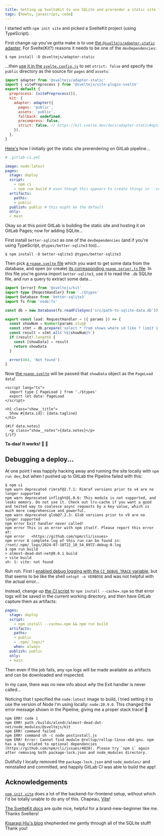 ```yaml
---
title: Setting up SvelteKit to use SQLite and prerender a static site to be hosted on GitLab Pages
tags: [howto, javascript, code]
---
```


I started with `npm init vite` and picked a SvelteKit project (using TypeScript).

First change-up you've gotta make is to use [the `@sveltejs/adapter-static` adapter](https://kit.svelte.dev/docs/adapter-static). For Svelte(Kit?) reasons it needs to be one of the `devDependencies`:

```shell
$ npm install -D @sveltejs/adapter-static
```

…then [use it in the `svelte.config.js`](https://gitlab.com/alxndr/almost-dead-dot-net/-/blob/932ef981b7e689ea5e70057390b0e1ed6e42e1af/svelte.config.js) to set `strict: false` and specify the `public` directory as the source for `pages` and `assets`:

```js
import adapter from '@sveltejs/adapter-static'
import { vitePreprocess } from '@sveltejs/vite-plugin-svelte'
export default {
  preprocess: [vitePreprocess()],
  kit: {
    adapter: adapter({
      pages: 'public',
      assets: 'public',
      fallback: undefined,
      precompress: false,
      strict: false, // https://kit.svelte.dev/docs/adapter-static#options-strict
    }),
  },
}
```

[Here's](https://gitlab.com/alxndr/almost-dead-dot-net/-/blob/932ef981b7e689ea5e70057390b0e1ed6e42e1af/.gitlab-ci.yml) how I initially got the static site prerendering on GitLab pipeline...

```yml
# .gitlab-ci.yml

image: node:latest
pages:
  stage: deploy
  script:
    - npm ci
    - npm run build # even though this appears to create things in `.svelte-kit/output/{client,server}/*`, @sveltejs/adapter-static puts things into the `public/` dir...
  artifacts:
    paths:
    - public
  publish: public # this might be the default
  only:
  - main
```

Okay so at this point GitLab is building the static site and hosting it on GitLab Pages; now for adding SQLite...

First install `better-sqlite3` as one of the `devDependencies` (and if you're using TypeScript, `@types/better-sqlite3` too)...

```shell
$ npm install -D better-sqlite3 @types/better-sqlite3
```

Then pick [a `+page.svelte` file](https://gitlab.com/alxndr/almost-dead-dot-net/-/blob/9f8ab5b21fe9329b63892a7e4d0458c3e2a33c8c/src/routes/show/%5Bslug%5D/+page.svelte) which you want to get some data from the database, and open (or create) [its corresponding `+page.server.ts` file](https://gitlab.com/alxndr/almost-dead-dot-net/-/blob/9f8ab5b21fe9329b63892a7e4d0458c3e2a33c8c/src/routes/show/%5Bslug%5D/+page.server.ts).
In this file you're gonna import `better-sqlite3`, use it to read the `.db` SQLite file, and run a query to extract some data...

```ts
import {error} from '@sveltejs/kit'
import type {ReqestHandler} from './$types'
import Database from 'better-sqlite3'
import fs from 'node:fs'

const db = new Database(fs.readFileSync('src/path-to-sqlite-data.db'))

export const load: RequestHandler = ({ params }) => {
  const showNum = Number(params.slug)
  const stmt = db.prepare('select * from shows where id like ? limit 1')
  const result = stmt.all(`%${showNum}%`)
  if (result?.length) {
    const [showData] = result
    return showData
  }

  error(404, 'Not found')
}
```

Now [the `+page.svelte`](https://gitlab.com/alxndr/almost-dead-dot-net/-/blob/9f8ab5b21fe9329b63892a7e4d0458c3e2a33c8c/src/routes/show/%5Bslug%5D/+page.svelte) will be passed that `showData` object as the `PageLoad` `data`!

```svelte
<script lang="ts">
  import type { PageLoad } from './$types'
  export let data: PageLoad
</script>

<h1 class="show__title">
  Show #{data.id}: {data.tagline}
</h1>

{#if data.notes}
  <p class="show__notes">{data.notes}</p>
{/if}
```

**Ta-daa! It works! 🙌 🥂**


## Debugging a deploy...

At one point I was happily hacking away and running the site locally with `npm run dev`, but when I pushed up to GitLab the Pipeline failed with this:

```text
$ npm ci
npm warn deprecated rimraf@2.7.1: Rimraf versions prior to v4 are no longer supported
npm warn deprecated inflight@1.0.6: This module is not supported, and leaks memory. Do not use it. Check out lru-cache if you want a good and tested way to coalesce async requests by a key value, which is much more comprehensive and powerful.
npm warn deprecated glob@7.2.3: Glob versions prior to v9 are no longer supported
npm error Exit handler never called!
npm error This is an error with npm itself. Please report this error at:
npm error   <https://github.com/npm/cli/issues>
npm error A complete log of this run can be found in: /root/.npm/_logs/2024-07-18T22_10_54_897Z-debug-0.log
$ npm run build
> almost-dead-dot-net@0.0.1 build
> vite build
sh: 1: vite: not found
```

Ruh roh. First I [enabled debug logging with the `CI_DEBUG_TRACE` variable](https://docs.gitlab.com/ee/ci/variables/#enable-debug-logging), but that seems to be like the shell `setopt -o VERBOSE` and was not helpful with the actual error...

Instead, change up [the CI script](https://gitlab.com/alxndr/almost-dead-dot-net/-/commit/177565417a893d86f47158adb0051a8c3a774e0a#587d266bb27a4dc3022bbed44dfa19849df3044c) to `npm install --cache=.npm` so that error logs will be saved in the current working directory, and then have GitLab capture them as artifacts:

```yml
pages:
  stage: deploy
  script:
    - npm install --cache=.npm && npm run build
  artifacts:
    paths:
    - public
    - .npm/_logs/*
    when: always
  publish: public
  only:
  - main
```

Then even if the job fails, any `npm` logs will be made available as artifacts and can be downloaded and inspected.

In my case, there was no new info about _why_ the Exit handler is never called...

Noticing that I specified the `node:latest` image to build, I tried setting it to use the version of Node I'm using locally: `node:20.9.0`. This changed the error message shown in the Pipeline, giving me a proper stack trace! 🎉

```text
npm ERR! code 1
npm ERR! path /builds/alxndr/almost-dead-dot-net/node_modules/@sveltejs/kit
npm ERR! command failed
npm ERR! command sh -c node postinstall.js
npm ERR! Error: Cannot find module @rollup/rollup-linux-x64-gnu. npm has a bug related to optional dependencies (https://github.com/npm/cli/issues/4828). Please try `npm i` again after removing both package-lock.json and node_modules directory.
```

Dutifully I locally removed the `package-lock.json` and `node_modules/` and reinstalled and committed, and happily GitLab CI was able to build the app!


## Acknowledgements

[`npm init vite`](https://github.com/vitejs/vite/tree/main/packages/create-vite) does a lot of the backend-for-frontend setup, without which I'd be totally unable to do any of this. Chapeau, [Vite](https://vitejs.dev)!

[The SvelteKit docs](https://kit.svelte.dev/docs/load) are quite nice, helpful for a brand-new-beginner like me. Thanks Svelters!

[Kisaragi Hiu's blog](https://kisaragi-hiu.com/kemdict-sveltekit-sqlite) shepherded me gently through all of the SQLite stuff! Thank you!
